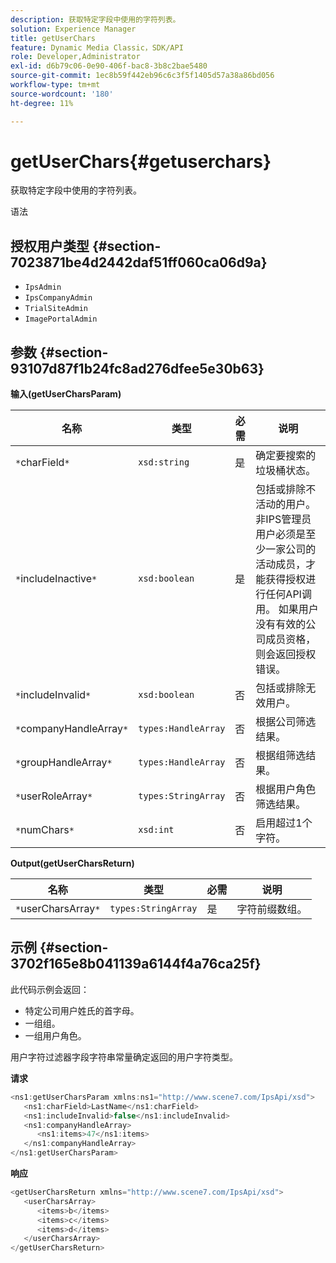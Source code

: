 ```yaml
---
description: 获取特定字段中使用的字符列表。
solution: Experience Manager
title: getUserChars
feature: Dynamic Media Classic，SDK/API
role: Developer,Administrator
exl-id: d6b79c06-0e90-406f-bac8-3b8c2bae5480
source-git-commit: 1ec8b59f442eb96c6c3f5f1405d57a38a86bd056
workflow-type: tm+mt
source-wordcount: '180'
ht-degree: 11%

---
```


# getUserChars{#getuserchars}

获取特定字段中使用的字符列表。

语法

## 授权用户类型 {#section-7023871be4d2442daf51ff060ca06d9a}

* `IpsAdmin`
* `IpsCompanyAdmin`
* `TrialSiteAdmin`
* `ImagePortalAdmin`

## 参数 {#section-93107d87f1b24fc8ad276dfee5e30b63}

**输入(getUserCharsParam)**

| 名称 | 类型 | 必需 | 说明 |
|---|---|---|---|
| `*`charField`*` | `xsd:string` | 是 | 确定要搜索的垃圾桶状态。 |
| `*`includeInactive`*` | `xsd:boolean` | 是 | 包括或排除不活动的用户。 非IPS管理员用户必须是至少一家公司的活动成员，才能获得授权进行任何API调用。 如果用户没有有效的公司成员资格，则会返回授权错误。 |
| `*`includeInvalid`*` | `xsd:boolean` | 否 | 包括或排除无效用户。 |
| `*`companyHandleArray`*` | `types:HandleArray` | 否 | 根据公司筛选结果。 |
| `*`groupHandleArray`*` | `types:HandleArray` | 否 | 根据组筛选结果。 |
| `*`userRoleArray`*` | `types:StringArray` | 否 | 根据用户角色筛选结果。 |
| `*`numChars`*` | `xsd:int` | 否 | 启用超过1个字符。 |

**Output(getUserCharsReturn)**

| 名称 | 类型 | 必需 | 说明 |
|---|---|---|---|
| `*`userCharsArray`*` | `types:StringArray` | 是 | 字符前缀数组。 |

## 示例 {#section-3702f165e8b041139a6144f4a76ca25f}

此代码示例会返回：

* 特定公司用户姓氏的首字母。
* 一组组。
* 一组用户角色。

用户字符过滤器字段字符串常量确定返回的用户字符类型。

**请求**

```java
<ns1:getUserCharsParam xmlns:ns1="http://www.scene7.com/IpsApi/xsd">
   <ns1:charField>LastName</ns1:charField>
   <ns1:includeInvalid>false</ns1:includeInvalid>
   <ns1:companyHandleArray>
      <ns1:items>47</ns1:items>
   </ns1:companyHandleArray>
</ns1:getUserCharsParam>
```

**响应**

```java
<getUserCharsReturn xmlns="http://www.scene7.com/IpsApi/xsd">
   <userCharsArray>
      <items>b</items>
      <items>c</items>
      <items>d</items>
   </userCharsArray>
</getUserCharsReturn>
```
